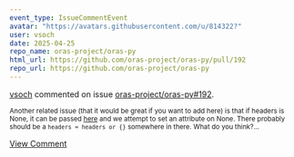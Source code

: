 ```yaml
---
event_type: IssueCommentEvent
avatar: "https://avatars.githubusercontent.com/u/814322?"
user: vsoch
date: 2025-04-25
repo_name: oras-project/oras-py
html_url: https://github.com/oras-project/oras-py/pull/192
repo_url: https://github.com/oras-project/oras-py
---
```


<a href='https://github.com/vsoch' target='_blank'>vsoch</a> commented on issue <a href='https://github.com/oras-project/oras-py/pull/192' target='_blank'>oras-project/oras-py#192</a>.

<small>Another related issue (that it would be great if you want to add here) is that if headers is None, it can be passed [here](https://github.com/oras-project/oras-py/blob/b130349539d3efe846d18187e19eb31b19f6454b/oras/auth/token.py#L89) and we attempt to set an attribute on None. There probably should be a `headers = headers or {}` somewhere in there. What do you think?...</small>

<a href='https://github.com/oras-project/oras-py/pull/192' target='_blank'>View Comment</a>